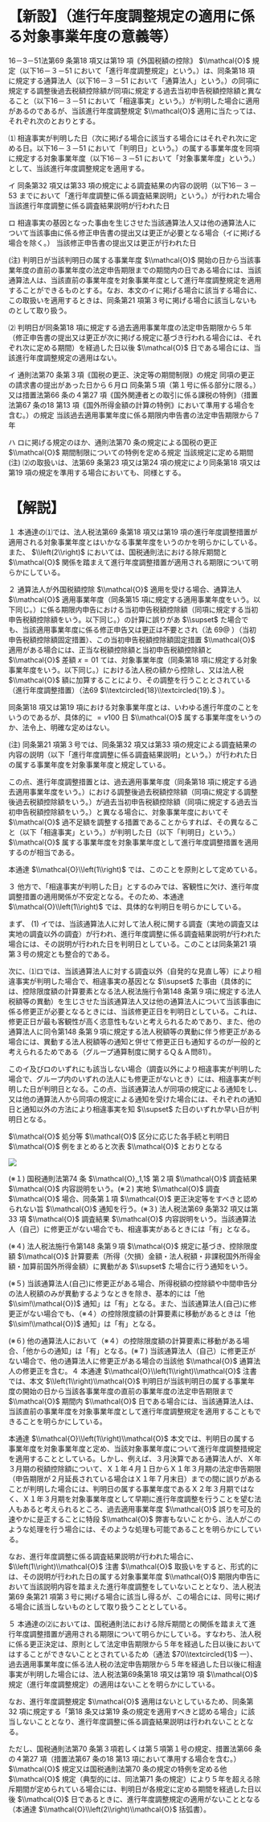 # 【新設】（進行年度調整規定の適用に係る対象事業年度の意義等）

16－3－51法第69 条第18 項又は第19 項｟外国税額の控除｠ $\\mathcal{O}$ 規定（以下16－３－51 において「進行年度調整規定」という。）は、同条第18 項に規定する通算法人（以下16－３－51 において「通算法人」という。）の同項に規定する調整後過去税額控除額が同項に規定する過去当初申告税額控除額と異なること（以下16－３－51 において「相違事実」という。）が判明した場合に適用があるのであるが、当該進行年度調整規定 $\\mathcal{O}$ 適用に当たっては、それぞれ次のとおりとする。

⑴ 相違事実が判明した日（次に掲げる場合に該当する場合にはそれぞれ次に定める日。以下16－３－51 において「判明日」という。）の属する事業年度を同項に規定する対象事業年度（以下16－３－51 において「対象事業年度」という。）として、当該進行年度調整規定を適用する。

イ 同条第32 項又は第33 項の規定による調査結果の内容の説明（以下16－３－53 までにおいて「進行年度調整に係る調査結果説明」という。）が行われた場合 当該進行年度調整に係る調査結果説明が行われた日

ロ 相違事実の基因となった事由を生じさせた当該通算法人又は他の通算法人について当該事由に係る修正申告書の提出又は更正が必要となる場合（イに掲げる場合を除く。） 当該修正申告書の提出又は更正が行われた日

(注) 判明日が当該判明日の属する事業年度 $\\mathcal{O}$ 開始の日から当該事業年度の直前の事業年度の法定申告期限までの期間内の日である場合には、当該通算法人は、当該直前の事業年度を対象事業年度として進行年度調整規定を適用することができるものとする。なお、本文のイに掲げる場合に該当する場合に、この取扱いを適用するときは、同条第21 項第３号に掲げる場合に該当しないものとして取り扱う。

⑵ 判明日が同条第18 項に規定する過去適用事業年度の法定申告期限から５年（修正申告書の提出又は更正が次に掲げる規定に基づき行われる場合には、それぞれ次に定める期間）を経過した日以後 $\\mathcal{O}$ 日である場合には、当該進行年度調整規定の適用はない。

イ 通則法第70 条第３項｟国税の更正、決定等の期間制限｠の規定 同項の更正の請求書の提出があった日から６月ロ 同条第５項（第１号に係る部分に限る。）又は措置法第66 条の４第27 項｟国外関連者との取引に係る課税の特例｠（措置法第67 条の18 第13 項｟国外所得金額の計算の特例｠において準用する場合を含む。）の規定 当該過去適用事業年度に係る期限内申告書の法定申告期限から７年

ハ ロに掲げる規定のほか、通則法第70 条の規定による国税の更正 $\\mathcal{O}$ 期間制限についての特例を定める規定 当該規定に定める期間(注) ⑵の取扱いは、法第69 条第23 項又は第24 項の規定により同条第18 項又は第19 項の規定を準用する場合においても、同様とする。

# 【解説】

１ 本通達の⑴では、法人税法第69 条第18 項又は第19 項の進行年度調整措置が適用される対象事業年度とはいかなる事業年度をいうのかを明らかにしている。また、 $\\left(2\\right)$ においては、国税通則法における除斥期間と $\\mathcal{O}$ 関係を踏まえて進行年度調整措置が適用される期限について明らかにしている。

２ 通算法人が外国税額控除 $\\mathcal{O}$ 適用を受ける場合、通算法人 $\\mathcal{O}$ 適用事業年度（同条第15 項に規定する適用事業年度をいう。以下同じ。）に係る期限内申告における当初申告税額控除額（同項に規定する当初申告税額控除額をいう。以下同じ。）の計算に誤りがあ $\\supset$ た場合でも、当該適用事業年度に係る修正申告又は更正は不要とされ（法 $69@$ ）（当初申告税額控除額固定措置）、この当初申告税額控除額固定措置 $\\mathcal{O}$ 適用がある場合には、正当な税額控除額と当初申告税額控除額と $\\mathcal{O}$ 差額 $x=01$ ては、対象事業年度（同条第18 項に規定する対象事業年度をいう。以下同じ。）における法人税の額から控除し、又は法人税 $\\mathcal{O}$ 額に加算することにより、その調整を行うこととされている（進行年度調整措置）（法69 $\\textcircled{18}\\textcircled{19}.$ ）。

同条第18 項又は第19 項における対象事業年度とは、いわゆる進行年度のことをいうのであるが、具体的に $=v100$ 日 $\\mathcal{O}$ 属する事業年度をいうのか、法令上、明確な定めはない。

(注) 同条第21 項第３号では、同条第32 項又は第33 項の規定による調査結果の内容の説明（以下「進行年度調整に係る調査結果説明」という。）が行われた日の属する事業年度を対象事業年度と規定している。

この点、進行年度調整措置とは、過去適用事業年度（同条第18 項に規定する過去適用事業年度をいう。）における調整後過去税額控除額（同項に規定する調整後過去税額控除額をいう。）が過去当初申告税額控除額（同項に規定する過去当初申告税額控除額をいう。）と異なる場合に、対象事業年度においてそ $\\mathcal{O}$ 過不足額を調整する措置であることからすれば、その異なること（以下「相違事実」という。）が判明した日（以下「判明日」という。） $\\mathcal{O}$ 属する事業年度を対象事業年度として進行年度調整措置を適用するのが相当である。

本通達 $\\mathcal{O}\\left(1\\right)$ では、このことを原則として定めている。

３ 他方で、「相違事実が判明した日」とするのみでは、客観性に欠け、進行年度調整措置の適用関係が不安定となる。そのため、本通達 $\\mathcal{O}\\left(1\\right)$ では、具体的な判明日を明らかにしている。

まず、 $(1)$ イでは、当該通算法人に対して法人税に関する調査（実地の調査又は実地の調査以外の調査）が行われ、進行年度調整に係る調査結果説明が行われた場合には、その説明が行われた日を判明日としている。このことは同条第21 項第３号の規定とも整合的である。

次に、⑴ロでは、当該通算法人に対する調査以外（自発的な見直し等）により相違事実が判明した場合で、相違事実の基因とな $\\supset$ た事由（具体的には、控除限度額の計算要素となる法人税法施行令第148 条第９項に規定する法人税額等の異動）を生じさせた当該通算法人又は他の通算法人について当該事由に係る修更正が必要となるときには、当該修更正日を判明日としている。これは、修更正日が最も客観性が高く恣意性もないと考えられるためであり、また、他の通算法人に同令第148 条第９項に規定する法人税額等の異動に伴う修更正がある場合には、異動する法人税額等の通知と併せて修更正日も通知するのが一般的と考えられるためである（グループ通算制度に関するＱ＆Ａ問81）。

このイ及びロのいずれにも該当しない場合（調査以外により相違事実が判明した場合で、グループ内のいずれの法人にも修更正がないとき）には、相違事実が判明した日が判明日となる。この点、当該通算法人が同項の規定による通知をし、又は他の通算法人から同項の規定による通知を受けた場合には、それぞれの通知日と通知以外の方法により相違事実を知 $\\supset$ た日のいずれか早い日が判明日となる。

$\\mathcal{O}$ 処分等 $\\mathcal{O}$ 区分に応じた各手続と判明日 $\\mathcal{O}$ 例をまとめると次表 $\\mathcal{O}$ とおりとなる

![](https://www.nta.go.jp/tmp/16df84af-f0b6-48f2-a4b0-553c1e122f69/images/b8ace047c8256f78270d662a21106b6544517dd4f0528bd1f6a1c003c17317c4.jpg)

(※１) 国税通則法第74 条 $\\mathcal{O},,1,1$ 第２項 $\\mathcal{O}$ 調査結果 $\\mathcal{O}$ 内容説明をいう。(※２) 実地 $\\mathcal{O}$ 調査 $\\mathcal{O}$ 場合、同条第１項 $\\mathcal{O}$ 更正決定等をすべきと認められない旨 $\\mathcal{O}$ 通知を行う。(※３) 法人税法第69 条第32 項又は第33 項 $\\mathcal{O}$ 調査結果 $\\mathcal{O}$ 内容説明をいう。当該通算法人（自己）に修更正がない場合でも、相違事実があるときには「有」となる。

(※４) 法人税法施行令第148 条第９項 $\\mathcal{O}$ 規定に基づき、控除限度額 $\\mathcal{O}$ 計算要素（所得（欠損）金額・法人税額・非課税国外所得金額・加算前国外所得金額）に異動があ $\\supset$ た場合に行う通知をいう。

(※５) 当該通算法人(自己)に修更正がある場合、所得税額の控除額や中間申告分の法人税額のみが異動するようなときを除き、基本的には「他 $\\sim!\\mathcal{O})$ 通知」は「有」となる。また、当該通算法人(自己)に修更正がない場合でも、（※４）の控除限度額の計算要素に移動があるときは「他 $\\sim!\\mathcal{O})$ 通知」は「有」となる。

(※６) 他の通算法人において（※４）の控除限度額の計算要素に移動がある場合、「他からの通知」は「有」となる。(※７) 当該通算法人（自己）に修更正がない場合で、他の通算法人に修更正がある場合の当該他 $\\mathcal{O}$ 通算法人の修更正を含む。４ 本通達 $\\mathcal{O}\\left(1\\right)\\mathcal{O}$ 注書では、本文 $\\left(1\\right)\\mathcal{O}$ 判明日が当該判明日の属する事業年度の開始の日から当該各事業年度の直前の事業年度の法定申告期限まで $\\mathcal{O}$ 期間内 $\\mathcal{O}$ 日である場合には、当該通算法人は、当該直前の事業年度を対象事業年度として進行年度調整規定を適用することもできることを明らかにしている。

本通達 $\\mathcal{O}\\left(1\\right)\\mathcal{O}$ 本文では、判明日の属する事業年度を対象事業年度と定め、当該対象事業年度について進行年度調整措規定を適用することとしている。しかし、例えば、３月決算である通算法人が、Ｘ年３月期の税額控除額について、Ｘ１年４月１日からＸ１年３月期の法定申告期限（申告期限が２月延長されている場合はＸ１年７月末日）までの間に誤りがあることが判明した場合には、判明日の属する事業年度であるＸ２年３月期ではなく、Ｘ１年３月期を対象事業年度として早期に進行年度調整を行うことを望む法人もあると考えられるところ、過去適用事業年度 $\\mathcal{O}$ 誤りを可及的速やかに是正することに特段 $\\mathcal{O}$ 弊害もないことから、法人がこのような処理を行う場合には、そのような処理も可能であることを明らかにしている。

なお、進行年度調整に係る調査結果説明が行われた場合に、 $\\left(1\\right)\\mathcal{O}$ 注書 $\\mathcal{O}$ 取扱いをすると、形式的には、その説明が行われた日の属する対象事業年度 $\\mathcal{O}$ 期限内申告において当該説明内容を踏まえた進行年度調整をしていないこととなり、法人税法第69 条第21 項第３号に掲げる場合に該当し得るが、この場合には、同号に掲げる場合に該当しないものとして取り扱うこととしている。

５ 本通達の⑵においては、国税通則法における除斥期間との関係を踏まえて進行年度調整措置が適用される期限について明らかにしている。すなわち、法人税に係る更正決定は、原則として法定申告期限から５年を経過した日以後においてはすることができないこととされているため（通法 $70\\textcircled{1}$ 一）、過去適用事業年度に係る法人税の法定申告期限から５年を経過した日以後に相違事実が判明した場合には、法人税法第69条第18 項又は第19 項 $\\mathcal{O}$ 規定（進行年度調整規定）の適用はないことを明らかにしている。

なお、進行年度調整規定 $\\mathcal{O}$ 適用はないとしているため、同条第32 項に規定する「第18 条又は第19 条の規定を適用すべきと認める場合」に該当しないこととなり、進行年度調整に係る調査結果説明は行われないこととなる。

ただし、国税通則法第70 条第３項若しくは第５項第１号の規定、措置法第66 条の４第27 項（措置法第67 条の18 第13 項において準用する場合を含む。） $\\mathcal{O}$ 規定又は国税通則法第70 条の規定の特例を定める他 $\\mathcal{O}$ 規定（典型的には、同法第71 条の規定）により５年を超える除斥期間が定められている場合には、判明日が各規定に定める期間を経過した日以後 $\\mathcal{O}$ 日であるときに、進行年度調整規定の適用がないこととなる（本通達 $\\mathcal{O}\\left(2\\right)\\mathcal{O}$ 括弧書）。